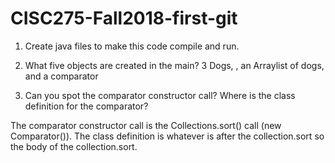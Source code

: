 # CISC275-Fall2018-first-git
1. Create java files to make this code compile and run.

2. What five objects are created in the main?
 3 Dogs, , an Arraylist of dogs, and a comparator

3. Can you spot the comparator constructor call? Where is the class definition for the comparator?

The comparator constructor call is the Collections.sort() call (new Comparator<Animal>()). 
The class definition is whatever is after the collection.sort so the body of the collection.sort.